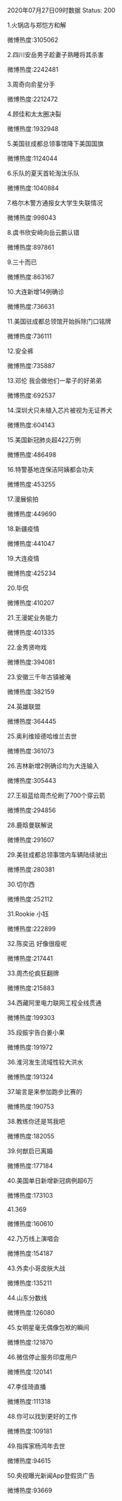 2020年07月27日09时数据
Status: 200

1.火锅店与郑恺方和解

微博热度:3105062

2.四川安岳男子趁妻子熟睡将其杀害

微博热度:2242481

3.周奇向俞星分手

微博热度:2212472

4.顾佳和太太圈决裂

微博热度:1932948

5.美国驻成都总领事馆降下美国国旗

微博热度:1124044

6.乐队的夏天首轮淘汰乐队

微博热度:1040884

7.格尔木警方通报女大学生失联情况

微博热度:998043

8.虞书欣安崎向岳云鹏认错

微博热度:897861

9.三十而已

微博热度:863167

10.大连新增14例确诊

微博热度:736631

11.美国驻成都总领馆开始拆除门口铭牌

微博热度:736111

12.安全裤

微博热度:735887

13.邓伦 我会做他们一辈子的好弟弟

微博热度:692537

14.深圳犬只未植入芯片被视为无证养犬

微博热度:604143

15.美国新冠肺炎超422万例

微博热度:486498

16.特警基地连保洁阿姨都会功夫

微博热度:453255

17.漫展偷拍

微博热度:449690

18.新疆疫情

微博热度:441047

19.大连疫情

微博热度:425234

20.毕侃

微博热度:410207

21.王漫妮业务能力

微博热度:401335

22.金秀贤吻戏

微博热度:394081

23.安徽三千年古镇被淹

微博热度:382159

24.英雄联盟

微博热度:364445

25.奥利维娅德哈维兰去世

微博热度:361073

26.吉林新增2例确诊均为大连输入

微博热度:305443

27.王祖蓝给周杰伦刷了700个穿云箭

微博热度:294856

28.鹿晗曼联解说

微博热度:291607

29.美驻成都总领事馆内车辆陆续驶出

微博热度:280381

30.切尔西

微博热度:252112

31.Rookie 小钰

微博热度:222899

32.陈奕迅 好像很瘦呢

微博热度:217441

33.周杰伦疯狂翻牌

微博热度:215883

34.西藏阿里电力联网工程全线贯通

微博热度:199303

35.段振宇告白姜小果

微博热度:191972

36.淮河发生流域性较大洪水

微博热度:191324

37.喻言是来参加跑步比赛的

微博热度:190753

38.教练你还是骂我吧

微博热度:182055

39.何猷启已离婚

微博热度:177184

40.美国单日新增新冠病例超6万

微博热度:173103

41.369

微博热度:160610

42.乃万线上演唱会

微博热度:154187

43.外卖小哥皮肤大战

微博热度:135211

44.山东分数线

微博热度:126080

45.女明星毫无偶像包袱的瞬间

微博热度:121870

46.微信停止服务印度用户

微博热度:120141

47.李佳琦直播

微博热度:111318

48.你可以找到更好的工作

微博热度:109181

49.指挥家杨鸿年去世

微博热度:94615

50.央视曝光新闻App登假货广告

微博热度:93669

